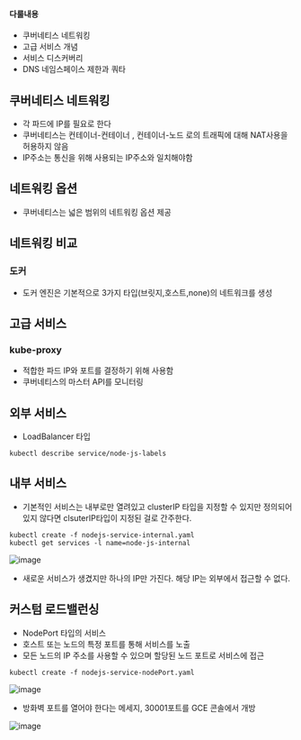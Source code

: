 #### 다룰내용
- 쿠버네티스 네트워킹
- 고급 서비스 개념
- 서비스 디스커버리
- DNS
네임스페이스 제한과 쿼타

## 쿠버네티스 네트워킹
- 각 파드에 IP를 필요로 한다
- 쿠버네티스는 컨테이너-컨테이너 , 컨테이너-노드 로의 트래픽에 대해 NAT사용을 허용하지 않음
- IP주소는 통신을 위해 사용되는 IP주소와 일치해야함

## 네트워킹 옵션
- 쿠버네티스는 넓은 범위의 네트워킹 옵션 제공
 
## 네트워킹 비교

### 도커
- 도커 엔진은 기본적으로 3가지 타입(브릿지,호스트,none)의 네트워크를 생성

## 고급 서비스

### kube-proxy
- 적합한 파드 IP와 포트를 결정하기 위해 사용함
- 쿠버네티스의 마스터 API를 모니터링
 
 
 ## 외부 서비스
 
 - LoadBalancer 타입


 ```
 kubectl describe service/node-js-labels
 ```
 
 ## 내부 서비스
 
 - 기본적인 서비스는 내부로만 열려있고 clusterIP 타입을 지정할 수 있지만 정의되어 있지 않다면 clsuterIP타입이 지정된 걸로 간주한다.

```
kubectl create -f nodejs-service-internal.yaml
kubectl get services -l name=node-js-internal
```

![image](https://user-images.githubusercontent.com/81672260/146883144-652f7c6e-dbe8-46d3-8477-cf3ec03076c4.png)

- 새로운 서비스가 생겼지만 하나의 IP만 가진다. 해당 IP는 외부에서 접근할 수 없다.

## 커스텀 로드밸런싱
- NodePort 타입의 서비스
- 호스트 또는 노드의 특정 포트를 통해 서비스를 노출
- 모든 노드의 IP 주소를 사용할 수 있으며 할당된 노드 포트로 서비스에 접근

```
kubectl create -f nodejs-service-nodePort.yaml
```

![image](https://user-images.githubusercontent.com/81672260/146891131-dcd824cb-e6f7-42fe-a881-d4d858fbeb30.png)
- 방화벽 포트를 열어야 한다는 메세지, 30001포트를 GCE 콘솔에서 개방

![image](https://user-images.githubusercontent.com/81672260/146893215-a6c10093-61bc-444b-bc76-8db0f372fc47.png)
